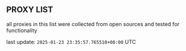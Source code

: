 ## PROXY LIST

all proxies in this list were collected from open sources and tested for functionality

last update: `2025-01-23 23:35:57.765510+00:00` UTC
